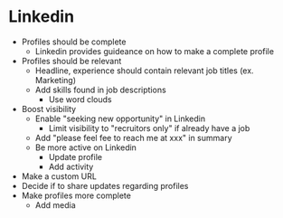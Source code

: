 # Linkedin

- Profiles should be complete
  - Linkedin provides guideance on how to make a complete profile
- Profiles should be relevant
  - Headline, experience should contain relevant job titles (ex. Marketing)
  - Add skills found in job descriptions
    - Use word clouds
- Boost visibility
  - Enable "seeking new opportunity" in Linkedin
    - Limit visibility to "recruitors only" if already have a job
  - Add "please feel fee to reach me at xxx" in summary
  - Be more active on Linkedin
    - Update profile
    - Add activity
- Make a custom URL
- Decide if to share updates regarding profiles
- Make profiles more complete
  - Add media
